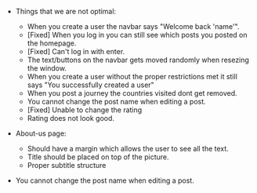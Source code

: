 * Things that we are not optimal:

    - When you create a user the navbar says "Welcome back 'name'".
    - [Fixed] When you log in you can still see which posts you posted on the homepage.
    - [Fixed] Can't log in with enter.
    - The text/buttons on the navbar gets moved randomly when resezing the window.
    - When you create a user without the proper restrictions met it still says "You successfully created a  user"
    - When you post a journey the countries visited dont get removed.
    - You cannot change the post name when editing a post.
    - [Fixed] Unable to change the rating
    - Rating does not look good.

* About-us page:

    - Should have a margin which allows the user to see all the text.
    - Title should be placed on top of the picture.
    - Proper subtitle structure

* You cannot change the post name when editing a post.
